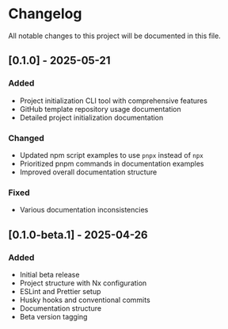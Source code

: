 # Changelog

All notable changes to this project will be documented in this file.

## [0.1.0] - 2025-05-21

### Added

- Project initialization CLI tool with comprehensive features
- GitHub template repository usage documentation
- Detailed project initialization documentation

### Changed

- Updated npm script examples to use `pnpx` instead of `npx`
- Prioritized pnpm commands in documentation examples
- Improved overall documentation structure

### Fixed

- Various documentation inconsistencies

## [0.1.0-beta.1] - 2025-04-26

### Added

- Initial beta release
- Project structure with Nx configuration
- ESLint and Prettier setup
- Husky hooks and conventional commits
- Documentation structure
- Beta version tagging
